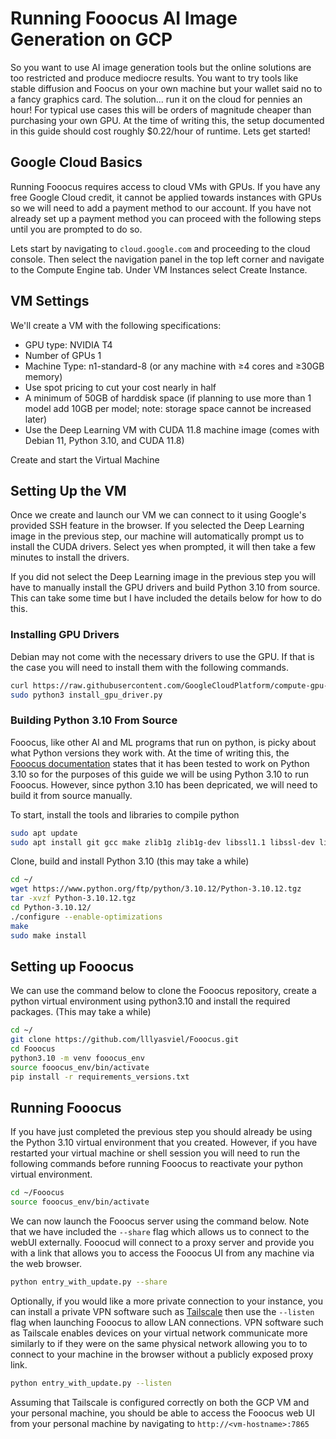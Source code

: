 # Running Fooocus AI Image Generation on GCP
So you want to use AI image generation tools but the online solutions are too restricted and produce mediocre results. You want to try tools like stable diffusion and Foocus on your own machine but your wallet said no to a fancy graphics card. The solution... run it on the cloud for pennies an hour! For typical use cases this will be orders of magnitude cheaper than purchasing your own GPU. At the time of writing this, the setup documented in this guide should cost roughly $0.22/hour of runtime. Lets get started!

## Google Cloud Basics
Running Fooocus requires access to cloud VMs with GPUs. If you have any free Google Cloud credit, it cannot be applied towards instances with GPUs so we will need to add a payment method to our account. If you have not already set up a payment method you can proceed with the following steps until you are prompted to do so.

Lets start by navigating to `cloud.google.com` and proceeding to the cloud console. Then select the navigation panel in the top left corner and navigate to the Compute Engine tab. Under VM Instances select Create Instance.

## VM Settings
We'll create a VM with the following specifications:
* GPU type: NVIDIA T4
* Number of GPUs 1
* Machine Type: n1-standard-8 (or any machine with ≥4 cores and ≥30GB memory)
* Use spot pricing to cut your cost nearly in half
* A minimum of 50GB of harddisk space (if planning to use more than 1 model add 10GB per model; note: storage space cannot be increased later)
* Use the Deep Learning VM with CUDA 11.8 machine image (comes with Debian 11, Python 3.10, and CUDA 11.8)

Create and start the Virtual Machine

## Setting Up the VM
Once we create and launch our VM we can connect to it using Google's provided SSH feature in the browser. If you selected the Deep Learning image in the previous step, our machine will automatically prompt us to install the CUDA drivers. Select yes when prompted, it will then take a few minutes to install the drivers.

If you did not select the Deep Learning image in the previous step you will have to manually install the GPU drivers and build Python 3.10 from source. This can take some time but I have included the details below for how to do this.

### Installing GPU Drivers
Debian may not come with the necessary drivers to use the GPU. If that is the case you will need to install them with the following commands.
```bash
curl https://raw.githubusercontent.com/GoogleCloudPlatform/compute-gpu-installation/main/linux/install_gpu_driver.py --output install_gpu_driver.py
sudo python3 install_gpu_driver.py
```

### Building Python 3.10 From Source
Fooocus, like other AI and ML programs that run on python, is picky about what Python versions they work with. At the time of writing this, the [Fooocus documentation](https://github.com/lllyasviel/Fooocus) states that it has been tested to work on Python 3.10 so for the purposes of this guide we will be using Python 3.10 to run Fooocus. However, since python 3.10 has been depricated, we will need to build it from source manually.

To start, install the tools and libraries to compile python
```bash
sudo apt update
sudo apt install git gcc make zlib1g zlib1g-dev libssl1.1 libssl-dev libffi-dev libbz2-dev lzma liblzma-dev
```

Clone, build and install Python 3.10 (this may take a while)
```bash
cd ~/
wget https://www.python.org/ftp/python/3.10.12/Python-3.10.12.tgz
tar -xvzf Python-3.10.12.tgz
cd Python-3.10.12/
./configure --enable-optimizations
make
sudo make install
```

## Setting up Fooocus
We can use the command below to clone the Fooocus repository, create a python virtual environment using python3.10 and install the required packages. (This may take a while)
```bash
cd ~/
git clone https://github.com/lllyasviel/Fooocus.git
cd Fooocus
python3.10 -m venv fooocus_env
source fooocus_env/bin/activate
pip install -r requirements_versions.txt
```

## Running Fooocus
If you have just completed the previous step you should already be using the Python 3.10 virtual environment that you created. However, if you have restarted your virtual machine or shell session you will need to run the following commands before running Fooocus to reactivate your python virtual environment.
```bash
cd ~/Fooocus
source fooocus_env/bin/activate
```

We can now launch the Fooocus server using the command below. Note that we have included the `--share` flag which allows us to connect to the webUI externally. Fooocud will connect to a proxy server and provide you with a link that allows you to access the Fooocus UI from any machine via the web browser.
```bash
python entry_with_update.py --share
```

Optionally, if you would like a more private connection to your instance, you can install a private VPN software such as [Tailscale](https://tailscale.com) then use the `--listen` flag when launching Fooocus to allow LAN connections. VPN software such as Tailscale enables devices on your virtual network communicate more similarly to if they were on the same physical network allowing you to to connect to your machine in the browser without a publicly exposed proxy link.
```bash
python entry_with_update.py --listen
```
Assuming that Tailscale is configured correctly on both the GCP VM and your personal machine, you should be able to access the Fooocus web UI from your personal machine by navigating to `http://<vm-hostname>:7865`